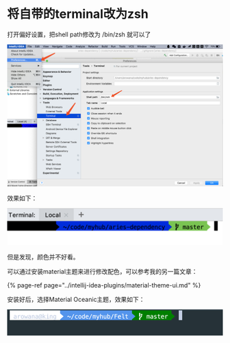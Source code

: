 # 将自带的terminal改为zsh

打开偏好设置，把shell path修改为 /bin/zsh  就可以了

![](../../.gitbook/assets/image%20%2885%29.png)

效果如下：

![](../../.gitbook/assets/image%20%2888%29.png)

但是发现，颜色并不好看。

可以通过安装material主题来进行修改配色，可以参考我的另一篇文章：

{% page-ref page="../intellij-idea-plugins/material-theme-ui.md" %}

安装好后，选择Material Oceanic主题，效果如下：

![](../../.gitbook/assets/image%20%2835%29.png)



